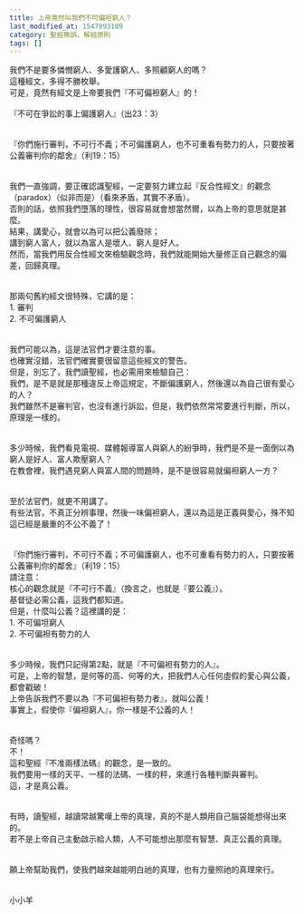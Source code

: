 ```yaml
---
title: 上帝竟然叫我們不可偏袒窮人？
last_modified_at: 1547993109
category: 聖經無誤、解經原則
tags: []
---
```


<p>我們不是要多憐憫窮人、多愛護窮人、多照顧窮人的嗎？<br/>這種經文，多得不勝枚舉。<br/>可是，竟然有經文是上帝要我們『不可偏袒窮人』的！<br/><!--more--><br/>『不可在爭訟的事上偏護窮人』（出23：3）<br/><br/><br/>『你們施行審判，不可行不義；不可偏護窮人，也不可重看有勢力的人，只要按著公義審判你的鄰舍』（利19：15）<br/><br/><br/>我們一直強調，要正確認識聖經，一定要努力建立起『反合性經文』的觀念（paradox）（似非而是）（看來矛盾，其實不矛盾）。<br/>否則的話，依照我們墮落的理性，很容易就會想當然爾，以為上帝的意思就是甚麼。<br/>結果，講愛心，就會以為可以把公義廢除；<br/>講到窮人富人，就以為富人是壞人、窮人是好人。<br/>然而，當我們用反合性經文來檢驗觀念時，我們就能開始大量修正自己觀念的偏差，回歸真理。<br/><br/><br/>那兩句舊約經文很特殊，它講的是：<br/>1.	審判<br/>2.	不可偏護窮人<br/><br/><br/>我們可能以為，這是法官們才要注意的事。<br/>也確實沒錯，法官們確實要很留意這些經文的警告。<br/>但是，別忘了，我們讀聖經，也必需用來檢驗自己：<br/>我們，是不是就是那種違反上帝這規定，不斷偏護窮人，然後還以為自己很有愛心的人？<br/>我們雖然不是審判官，也沒有進行訴訟，但是，我們依然常常要進行判斷，所以，原理是一樣的。<br/><br/><br/>多少時候，我們看見電視、媒體報導富人與窮人的紛爭時，我們是不是一面倒以為窮人是好人、富人欺壓窮人？<br/>在教會裡，我們遇見窮人與富人間的問題時，是不是很容易就偏袒窮人一方？<br/><br/><br/>至於法官們，就更不用講了。<br/>有些法官，不真正分辨事理，然後一味偏袒窮人，還以為這是正義與愛心，殊不知這已經是嚴重的不公不義了！<br/><br/><br/>『你們施行審判，不可行不義；不可偏護窮人，也不可重看有勢力的人，只要按著公義審判你的鄰舍』（利19：15）<br/>請注意：<br/>核心的觀念就是『不可行不義』（換言之，也就是『要公義』）。<br/>基督徒必需公義，這我們都知道。<br/>但是，什麼叫公義？這裡講的是：<br/>1.	不可偏坦窮人<br/>2.	不可偏袒有勢力的人<br/><br/><br/>多少時候，我們只記得第2點，就是『不可偏袒有勢力的人』。<br/>可是，上帝的智慧，是何等的高、何等的大，把我們人心任何虛假的愛心與公義，都會戳破！<br/>上帝告訴我們不要以為『不可偏袒有勢力者』，就叫公義！<br/>事實上，假使你『偏袒窮人』，你一樣是不公義的人！<br/><br/><br/>奇怪嗎？<br/>不！<br/>這和聖經『不准兩樣法碼』的觀念，是一致的。<br/>我們要用一樣的天平、一樣的法碼、一樣的秤，來進行各種判斷與審判。<br/>這，才是真公義。<br/><br/><br/>有時，讀聖經，越讀常越驚嘆上帝的真理，真的不是人類用自己腦袋能想得出來的。<br/>若不是上帝自己主動啟示給人類，人不可能想出那麼有智慧、真正公義的真理。<br/><br/><br/>願上帝幫助我們，使我們越來越能明白祂的真理，也有力量照祂的真理來行。<br/><br/><br/>小小羊<br/></p>